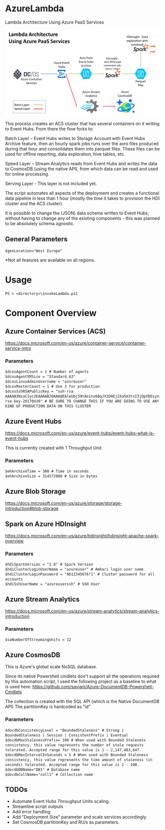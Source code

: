 # AzureLambda
Lambda Architecture Using Azure PaaS Services


<img src="https://github.com/CatalinEsanu/AzureLambda/blob/master/Desc/overview.png" width="800">

This process creates an ACS cluster that has several containers on it writing to Event Hubs.
From there the flow forks to:


Batch Layer – Event Hubs writes to Storage Account with Event Hubs Archive feature, then an hourly spark jobs runs over the avro files produced during that hour and consolidates them into parquet files.
These files can be used for offline reporting, data exploration, hive tables, etc.

Speed Layer – Stream Analytics reads from Event Hubs and writes the data to CosmosDB (using the native API), from which data can be read and used for online processing.

Serving Layer - This layer is not included yet.

The script automates all aspects of the deployment and creates a functional data pipeline in less than 1 hour (mostly the time it takes to provision the HDI cluster and the ACS cluster).

It is possible to change the (JSON) data schema written to Event Hubs, without having to change any of the existing components - this was planned to be absolutely  schema agnostic.

## General Parameters
```
$geoLocation="West Europe"
```

*Not all features are available on all regions.

# Usage 

```
PS > <directory>\invokeLambda.ps1
```

# Component Overview

## Azure Container Services (ACS)
https://docs.microsoft.com/en-us/azure/container-service/container-service-intro


### Parameters
```
$dcosAgentCount = 1 # Number of agents
$dcosAgentVMSize = "Standard_A3"
$dcosLinuxAdminUsername = "azureuser"
$dcosMasterCount = 1 # Use 3 for production
$dcosSshRSAPublicKey = "ssh-rsa AAAAB3NzaC1yc2EAAAABJQAAAQEAlwUbj59tAoinx6BqJXID4Ej2Xa5m3tsI3jQpVDOiyniR6hvIS+quuTayc2cyB6w3vyLXdFBwWvdPOuxxNoGpzA+N0k9uBym216oa4uLbxiCmuo6rbTiseYBjS/7Y/NCwLsAPbqyRdbyGVgp7gmRusVS3gEXt8mRGEszSAOYYKXq8vsOvzoq0BgpOypLQojKmkw7+YXleMwYJ8ac9EM6R8w3sECJpPR7dyOQJn6ZA+eHvMft87lo/Q0xu1yS1UB4RDoNwF3E3e4ej+37pAacRr+IHHPrFW8UKV9lmpruDEf/4k8njmatE8Mhwk31v/OGCri2gDAMVE+hQlm1cFjum1Q== rsa-key-20170430" # BE SURE TO CHANGE THIS IF YOU ARE GOING TO USE ANY KIND OF PRODUCTION DATA ON THIS CLUSTER
```


## Azure Event Hubs 
https://docs.microsoft.com/en-us/azure/event-hubs/event-hubs-what-is-event-hubs

This is currently created with 1 Throughput Unit.


### Parameters
```
$ehArchiveTime = 300 # Time in seconds
$ehArchiveSize = 314572800 # Size in bytes
```

## Azure Blob Storage
https://docs.microsoft.com/en-us/azure/storage/storage-introduction#blob-storage


## Spark on Azure HDInsight
https://docs.microsoft.com/en-us/azure/hdinsight/hdinsight-apache-spark-overview

### Parameters
```
$hdiSparkVersion = "2.0" # Spark Version
$hdiClusterLoginUserName = "azureuser" # Ambari login user name
$hdiClusterLoginPassword = "Ab12345678!1" # Cluster password for all accounts
$hdiSshUserName = "azureuserssh" # SSH User
```

## Azure Stream Analytics
https://docs.microsoft.com/en-us/azure/stream-analytics/stream-analytics-introduction

### Parameters
```
$saNumberOfStreamingUnits = 12
```

## Azure CosmosDB
This is Azure's global scale NoSQL database. 

Since its native Powershell cmdlets don't support all the operations required by this automation script, I used the following project as a baseline to what is used here:
https://github.com/savjani/Azure-DocumentDB-Powershell-Cmdlets

The collection is created with the SQL API (which is the Native DocumentDB API)
The partitionKey is hardcoded as "id"

### Parameters
```
$docdbConsistencyLevel = "BoundedStaleness" # Strong | BoundedStaleness | Session | ConsistentPrefix | Eventual
$docdbMaxStalenessPrefix= 100 # When used with Bounded Staleness consistency, this value represents the number of stale requests tolerated. Accepted range for this value is 1 – 2,147,483,647.
$docdbMaxIntervalInSeconds = 5 # When used with Bounded Staleness consistency, this value represents the time amount of staleness (in seconds) tolerated. Accepted range for this value is 1 - 100.
$docdbDBName="DB1" # Database name
$docdbCollName="coll1" # Collection name
```

## TODOs
- Automate Event Hubs Throughput Units scaling.
- Streamline script outputs
- Add error handling
- Add "Deployment Size" parameter and scale services accordingly.
- Set CosmosDB partitionKey and RU/s as parameters.